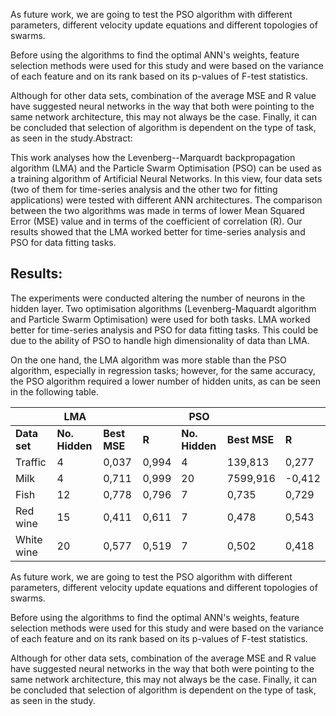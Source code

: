 As future work, we are going to test the PSO algorithm with different parameters, different velocity update equations and different topologies of swarms.

Before using the algorithms to find the optimal ANN's weights, feature selection methods were used for this study and were based on the variance of each feature and on its rank based on its p-values of F-test statistics.

Although for other data sets, combination of the average MSE and R value have suggested neural networks in the way that both were pointing to the same network architecture, this may not always be the case. Finally, it can be concluded that selection of algorithm is dependent on the type of task, as seen in the study.Abstract: 

This work analyses how the Levenberg--Marquardt backpropagation algorithm (LMA) and the Particle Swarm Optimisation (PSO) can be used as a training algorithm of Artificial Neural Networks. In this view, four data sets (two of them for time-series analysis and the other two for fitting applications) were tested with different ANN architectures. The comparison between the two algorithms was made in terms of lower Mean Squared Error (MSE) value and in terms of the coefficient  of  correlation (R). Our results showed that the LMA worked better for time-series analysis and PSO for data fitting tasks.

## Results:

The experiments were conducted altering the number of neurons in the hidden layer. Two optimisation algorithms (Levenberg-Maquardt algorithm and Particle Swarm Optimisation) were used for both tasks. LMA worked better for time-series analysis and PSO for data fitting tasks. This could be due to the ability of PSO to handle high dimensionality of data than LMA. 

On the one hand, the LMA algorithm was more stable than the PSO algorithm, especially in regression tasks; however, for the same accuracy, the PSO algorithm required a lower number of hidden units, as can be seen in the following table.

|              | **LMA**        |              |       | **PSO**        |              |        |
| ------------ | -------------- | ------------ | ----- | -------------- | ------------ | ------ |
| **Data set** | **No. Hidden** | **Best MSE** | **R** | **No. Hidden** | **Best MSE** | **R**  |
| Traffic      | 4              | 0,037        | 0,994 | 4              | 139,813      | 0,277  |
| Milk         | 4              | 0,711        | 0,999 | 20             | 7599,916     | -0,412 |
| Fish         | 12             | 0,778        | 0,796 | 7              | 0,735        | 0,729  |
| Red wine     | 15             | 0,411        | 0,611 | 7              | 0,478        | 0,543  |
| White wine   | 20             | 0,577        | 0,519 | 7              | 0,502        | 0,418  |

As future work, we are going to test the PSO algorithm with different parameters, different velocity update equations and different topologies of swarms.

Before using the algorithms to find the optimal ANN's weights, feature selection methods were used for this study and were based on the variance of each feature and on its rank based on its p-values of F-test statistics.

Although for other data sets, combination of the average MSE and R value have suggested neural networks in the way that both were pointing to the same network architecture, this may not always be the case. Finally, it can be concluded that selection of algorithm is dependent on the type of task, as seen in the study.
